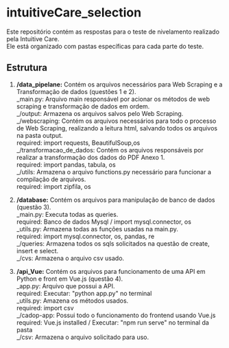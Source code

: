 # intuitiveCare_selection
Este repositório contém as respostas para o teste de nivelamento realizado pela Intuitive Care.  
Ele está organizado com pastas específicas para cada parte do teste.

## Estrutura
1. **/data_pipelane:** Contém os arquivos necessários para Web Scraping e a Transformação de dados (questões 1 e 2).  
_main.py: Arquivo main responsável por acionar os métodos de web scraping e transformação de dados em ordem.  
_/output: Armazena os arquivos salvos pelo Web Scraping.  
_/webscraping: Contém os arquivos necessários para todo o processo de Web Scraping, realizando a leitura html, salvando todos os arquivos na pasta output.  
required: import requests, BeautifulSoup,os  
_/transformacao_de_dados: Contém os arquivos responsáveis por realizar a transformação dos dados do PDF Anexo 1.  
required: import pandas, tabula, os  
_/utils: Armazena o arquivo functions.py necessário para funcionar a compilação de arquivos.  
required: import zipfila, os  
  
2. **/database:** Contém os arquivos para manipulação de banco de dados (questão 3).  
_main.py: Executa todas as queries.  
required: Banco de dados Mysql / import mysql.connector, os  
_utils.py: Armazena todas as funções usadas na main.py.  
required: import mysql.connector, os, pandas, re  
_/queries: Armazena todos os sqls solicitados na questão de create, insert e select.  
_/cvs: Armazena o arquivo csv usado.  
  
3. **/api_Vue:** Contém os arquivos para funcionamento de uma API em Python e front em Vue.js (questão 4).  
_app.py: Arquivo que possui a API.  
required: Executar: "python app.py" no terminal  
_utils.py: Amazena os métodos usados.  
required: import csv  
_/cadop-app: Possui todo o funcionamento do frontend usando Vue.js  
required: Vue.js installed / Executar: "npm run serve" no terminal da pasta  
_/csv: Armazena o arquivo solicitado para uso.  
